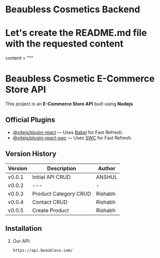 # Beaubless Cosmetics Backend

# Let's create the README.md file with the requested content

content = """

# Beaubless Cosmetic E-Commerce Store API

This project is an **E-Commerce Store API** built using **Nodejs** 

## Official Plugins

- [@vitejs/plugin-react](https://github.com/vitejs/vite-plugin-react) — Uses [Babel](https://babeljs.io/) for Fast Refresh.
- [@vitejs/plugin-react-swc](https://github.com/vitejs/vite-plugin-react-swc) — Uses [SWC](https://swc.rs/) for Fast Refresh.

## Version History

| Version | Description                                    | Author |
| ------- | ---------------------------------------------- | ------ |
| v0.0.1  | Initial API CRUD                               | ANSHUL  |
| v0.0.2  | ---                                            | -       |
| v0.0.3  | Product Category CRUD                          | Rishabh |
| v0.0.4  | Contact CRUD                                   | Rishabh |
| v0.0.5  | Create Product                                 | Rishabh |

## Installation

1. Our API:
   ```bash
   https://api.beaubless.com/

   ```
